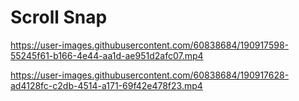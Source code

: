 # Scroll Snap

https://user-images.githubusercontent.com/60838684/190917598-55245f61-b166-4e44-aa1d-ae951d2afc07.mp4


https://user-images.githubusercontent.com/60838684/190917628-ad4128fc-c2db-4514-a171-69f42e478f23.mp4



